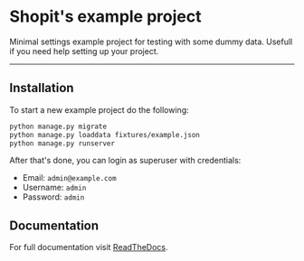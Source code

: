 # Shopit's example project

Minimal settings example project for testing with some dummy data.
Usefull if you need help setting up your project.

---

## Installation

To start a new example project do the following:

```bash
python manage.py migrate
python manage.py loaddata fixtures/example.json
python manage.py runserver
```

After that's done, you can login as superuser with credentials:

* Email: ``admin@example.com``
* Username: ``admin``
* Password: ``admin``

## Documentation

For full documentation visit [ReadTheDocs](http://django-shopit.readthedocs.org).
